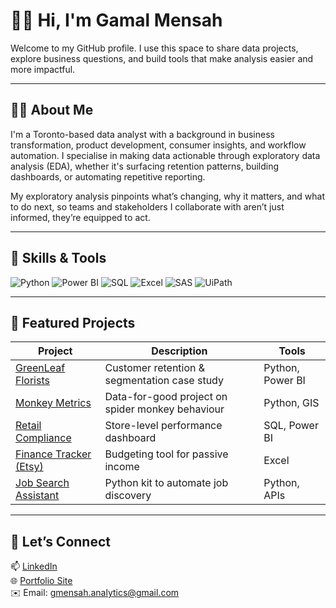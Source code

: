 # 👋🏾 Hi, I'm Gamal Mensah

Welcome to my GitHub profile. I use this space to share data projects, explore business questions, and build tools that make analysis easier and more impactful.

---

## 🧑‍💼 About Me

I'm a Toronto-based data analyst with a background in business transformation, product development, consumer insights, and workflow automation. I specialise in making data actionable through exploratory data analysis (EDA), whether it's surfacing retention patterns, building dashboards, or automating repetitive reporting.

My exploratory analysis pinpoints what’s changing, why it matters, and what to do next, so teams and stakeholders I collaborate with aren’t just informed, they’re equipped to act.

---

## 🚀 Skills & Tools

![Python](https://img.shields.io/badge/Python-3670A0?style=for-the-badge&logo=python&logoColor=ffdd54)
![Power BI](https://img.shields.io/badge/Power%20BI-F2C811?style=for-the-badge&logo=powerbi&logoColor=000)
![SQL](https://img.shields.io/badge/SQL-336791?style=for-the-badge&logo=postgresql&logoColor=white)
![Excel](https://img.shields.io/badge/Excel-217346?style=for-the-badge&logo=microsoft-excel&logoColor=white)
![SAS](https://img.shields.io/badge/SAS-0086C4?style=for-the-badge&logo=sas&logoColor=white)
![UiPath](https://img.shields.io/badge/UiPath-FE4B2A?style=for-the-badge&logo=uipath&logoColor=white)

---

## 📂 Featured Projects

| Project | Description | Tools |
|--------|-------------|-------|
| [GreenLeaf Florists](https://github.com/gmensah-analytics/greenleaf-florists) | Customer retention & segmentation case study | Python, Power BI |
| [Monkey Metrics](https://github.com/gmensah-analytics/monkey-metrics) | Data-for-good project on spider monkey behaviour | Python, GIS |
| [Retail Compliance](https://github.com/gmensah-analytics/retail-compliance) | Store-level performance dashboard | SQL, Power BI |
| [Finance Tracker (Etsy)](https://github.com/gmensah-analytics/finance-dashboard) | Budgeting tool for passive income | Excel |
| [Job Search Assistant](https://github.com/gmensah-analytics/job-search-assistant) | Python kit to automate job discovery | Python, APIs |

---

## 🤝 Let’s Connect

📫 [LinkedIn](https://www.linkedin.com/in/gmensah-analytics)  
🌐 [Portfolio Site](https://gmensah-analytics.github.io/portfolio)  
✉️ Email: gmensah.analytics@gmail.com

